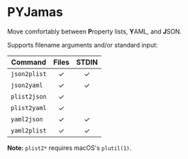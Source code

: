 # PYJamas

Move comfortably between **P**roperty lists, **Y**AML, and **J**SON.

Supports filename arguments and/or standard input:

| Command      | Files | STDIN |
| ------------ | :---: | :---: |
| `json2plist` |   ✓   |   ✓   |
| `json2yaml`  |   ✓   |   ✓   |
| `plist2json` |   ✓   |       |
| `plist2yaml` |   ✓   |       |
| `yaml2json`  |   ✓   |   ✓   |
| `yaml2plist` |   ✓   |   ✓   |

**Note:** `plist2*` requires macOS's `plutil(1)`.
